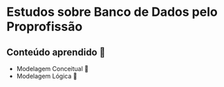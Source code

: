 # Estudos sobre Banco de Dados pelo Proprofissão

## Conteúdo aprendido 🌟 

- Modelagem Conceitual 💙
- Modelagem Lógica 💙
